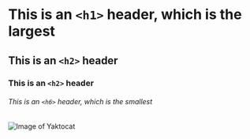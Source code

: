 # This is an `<h1>` header, which is the largest

## This is an `<h2>` header
### This is an `<h2>` header

###### This is an `<h6>` header, which is the smallest

![Image of Yaktocat](https://octodex.github.com/images/yaktocat.png)
